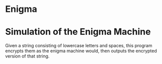 # Enigma
# Simulation of the Enigma Machine
Given a string consisting of lowercase letters and spaces, this program encrypts them as the enigma machine would, then outputs the encrypted version of that string.
